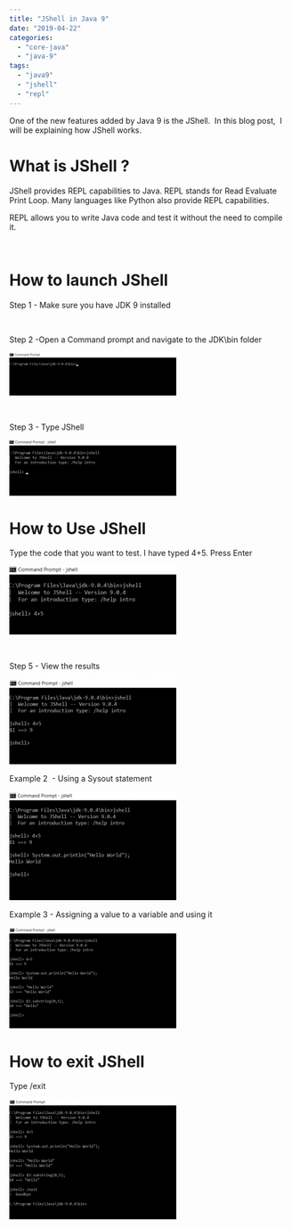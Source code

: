 ```yaml
---
title: "JShell in Java 9"
date: "2019-04-22"
categories: 
  - "core-java"
  - "java-9"
tags: 
  - "java9"
  - "jshell"
  - "repl"
---
```


One of the new features added by Java 9 is the JShell.  In this blog post,  I will be explaining how JShell works.

# What is JShell ?

JShell provides REPL capabilities to Java. REPL stands for Read Evaluate Print Loop. Many languages like Python also provide REPL capabilities.

REPL allows you to write Java code and test it without the need to compile it.

 

# How to launch JShell

Step 1 - Make sure you have JDK 9 installed

 

Step 2 -Open a Command prompt and navigate to the JDK\\bin folder

[![](images/Jshell1-300x78.png)](https://learnjava.co.in/wp-content/uploads/2019/04/Jshell1.png)

 

Step 3 - Type JShell

[![](images/jshell2-300x101.png)](https://learnjava.co.in/wp-content/uploads/2019/04/jshell2.png)

# How to Use JShell

Type the code that you want to test. I have typed 4+5. Press Enter

[![](images/jshell3-300x124.png)](https://learnjava.co.in/wp-content/uploads/2019/04/jshell3.png)

 

Step 5 - View the results

![](images/Jshell4-300x154.png)

Example 2  - Using a Sysout statement

[![](images/jshell5-300x196.png)](https://learnjava.co.in/wp-content/uploads/2019/04/jshell5.png)

Example 3 - Assigning a value to a variable and using it

[![](images/jshell6-300x182.png)](https://learnjava.co.in/wp-content/uploads/2019/04/jshell6.png)

# How to exit JShell

Type /exit

[![](images/jshell7-300x217.png)](https://learnjava.co.in/wp-content/uploads/2019/04/jshell7.png)
